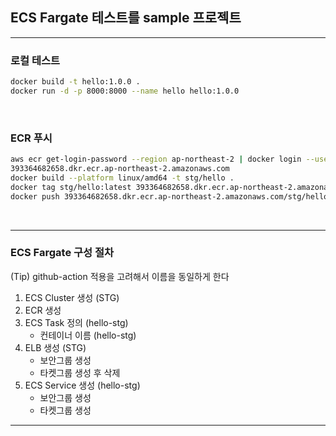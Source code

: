 ECS Fargate 테스트를 sample 프로젝트
---

---
### 로컬 테스트

```bash
docker build -t hello:1.0.0 . 
docker run -d -p 8000:8000 --name hello hello:1.0.0
```
<br>

### ECR 푸시

```bash
aws ecr get-login-password --region ap-northeast-2 | docker login --username AWS --password-stdin
393364682658.dkr.ecr.ap-northeast-2.amazonaws.com 
docker build --platform linux/amd64 -t stg/hello .
docker tag stg/hello:latest 393364682658.dkr.ecr.ap-northeast-2.amazonaws.com/stg/hello:latest
docker push 393364682658.dkr.ecr.ap-northeast-2.amazonaws.com/stg/hello:latest
```

<br>

---
### ECS Fargate 구성 절차

(Tip) github-action 적용을 고려해서 이름을 동일하게 한다 

1. ECS Cluster 생성 (STG)
2. ECR 생성
3. ECS Task 정의 (hello-stg)
    - 컨테이너 이름 (hello-stg)
4. ELB 생성 (STG) 
    - 보안그룹 생성
    - 타켓그룹 생성 후 삭제
5. ECS Service 생성 (hello-stg)
    - 보안그룹 생성
    - 타켓그룹 생성

---